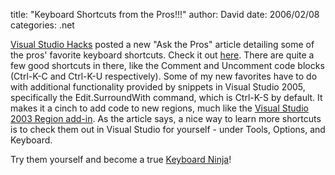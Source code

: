 
title: "Keyboard Shortcuts from the Pros!!!"
author: David
date: 2006/02/08
categories: .net

[Visual Studio Hacks](http://www.visualstudiohacks.com/) posted a new "Ask the Pros" article detailing some of the pros' favorite keyboard shortcuts. Check it out [here](http://www.visualstudiohacks.com/atpkeyboard). There are quite a few good shortcuts in there, like the Comment and Uncomment code blocks (Ctrl-K-C and Ctrl-K-U respectively). Some of my new favorites have to do with additional functionality provided by snippets in Visual Studio 2005, specifically the Edit.SurroundWith command, which is Ctrl-K-S by default. It makes it a cinch to add code to new regions, much like the [Visual Studio 2003 Region add-in](http://www.colinneller.com/blog/ct.ashx?id=40aced4b-d554-4bec-997b-57ead66add7e&url=http%3a%2f%2fwww.codeproject.com%2fdotnet%2fRegionsAddIn.asp). As the article says, a nice way to learn more shortcuts is to check them out in Visual Studio for yourself - under Tools, Options, and Keyboard.

Try them yourself and become a true [Keyboard Ninja](http://www.codinghorror.com/blog/archives/000372.html)!

